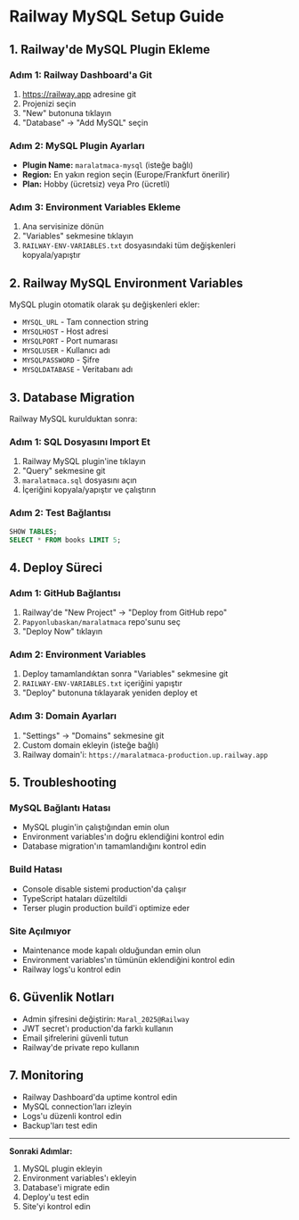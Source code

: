 # Railway MySQL Setup Guide

## 1. Railway'de MySQL Plugin Ekleme

### Adım 1: Railway Dashboard'a Git
1. https://railway.app adresine git
2. Projenizi seçin
3. "New" butonuna tıklayın
4. "Database" → "Add MySQL" seçin

### Adım 2: MySQL Plugin Ayarları
- **Plugin Name:** `maralatmaca-mysql` (isteğe bağlı)
- **Region:** En yakın region seçin (Europe/Frankfurt önerilir)
- **Plan:** Hobby (ücretsiz) veya Pro (ücretli)

### Adım 3: Environment Variables Ekleme
1. Ana servisinize dönün
2. "Variables" sekmesine tıklayın
3. `RAILWAY-ENV-VARIABLES.txt` dosyasındaki tüm değişkenleri kopyala/yapıştır

## 2. Railway MySQL Environment Variables

MySQL plugin otomatik olarak şu değişkenleri ekler:
- `MYSQL_URL` - Tam connection string
- `MYSQLHOST` - Host adresi
- `MYSQLPORT` - Port numarası
- `MYSQLUSER` - Kullanıcı adı
- `MYSQLPASSWORD` - Şifre
- `MYSQLDATABASE` - Veritabanı adı

## 3. Database Migration

Railway MySQL kurulduktan sonra:

### Adım 1: SQL Dosyasını Import Et
1. Railway MySQL plugin'ine tıklayın
2. "Query" sekmesine git
3. `maralatmaca.sql` dosyasını açın
4. İçeriğini kopyala/yapıştır ve çalıştırın

### Adım 2: Test Bağlantısı
```sql
SHOW TABLES;
SELECT * FROM books LIMIT 5;
```

## 4. Deploy Süreci

### Adım 1: GitHub Bağlantısı
1. Railway'de "New Project" → "Deploy from GitHub repo"
2. `Papyonlubaskan/maralatmaca` repo'sunu seç
3. "Deploy Now" tıklayın

### Adım 2: Environment Variables
1. Deploy tamamlandıktan sonra "Variables" sekmesine git
2. `RAILWAY-ENV-VARIABLES.txt` içeriğini yapıştır
3. "Deploy" butonuna tıklayarak yeniden deploy et

### Adım 3: Domain Ayarları
1. "Settings" → "Domains" sekmesine git
2. Custom domain ekleyin (isteğe bağlı)
3. Railway domain'i: `https://maralatmaca-production.up.railway.app`

## 5. Troubleshooting

### MySQL Bağlantı Hatası
- MySQL plugin'in çalıştığından emin olun
- Environment variables'ın doğru eklendiğini kontrol edin
- Database migration'ın tamamlandığını kontrol edin

### Build Hatası
- Console disable sistemi production'da çalışır
- TypeScript hataları düzeltildi
- Terser plugin production build'i optimize eder

### Site Açılmıyor
- Maintenance mode kapalı olduğundan emin olun
- Environment variables'ın tümünün eklendiğini kontrol edin
- Railway logs'u kontrol edin

## 6. Güvenlik Notları

- Admin şifresini değiştirin: `Maral_2025@Railway`
- JWT secret'ı production'da farklı kullanın
- Email şifrelerini güvenli tutun
- Railway'de private repo kullanın

## 7. Monitoring

- Railway Dashboard'da uptime kontrol edin
- MySQL connection'ları izleyin
- Logs'u düzenli kontrol edin
- Backup'ları test edin

---

**Sonraki Adımlar:**
1. MySQL plugin ekleyin
2. Environment variables'ı ekleyin
3. Database'i migrate edin
4. Deploy'u test edin
5. Site'yi kontrol edin
